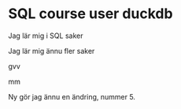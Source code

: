 # SQL course user duckdb

Jag lär mig i SQL saker

Jag lär mig ännu fler saker

gvv

mm

Ny gör jag ännu en ändring, nummer 5. 
